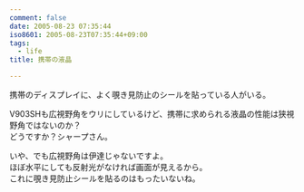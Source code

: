```yaml
---
comment: false
date: 2005-08-23 07:35:44
iso8601: 2005-08-23T07:35:44+09:00
tags:
  - life
title: 携帯の液晶

---
```


<div class="entry-body">
  <p>携帯のディスプレイに、よく覗き見防止のシールを貼っている人がいる。</p>

  <p>V903SHも広視野角をウリにしているけど、携帯に求められる液晶の性能は狭視野角ではないのか？<br />
    どうですか？シャープさん。</p>

  <p>いや、でも広視野角は伊達じゃないですよ。<br />
    ほぼ水平にしても反射光がなければ画面が見えるから。<br />
    これに覗き見防止シールを貼るのはもったいないね。</p>
</div>
